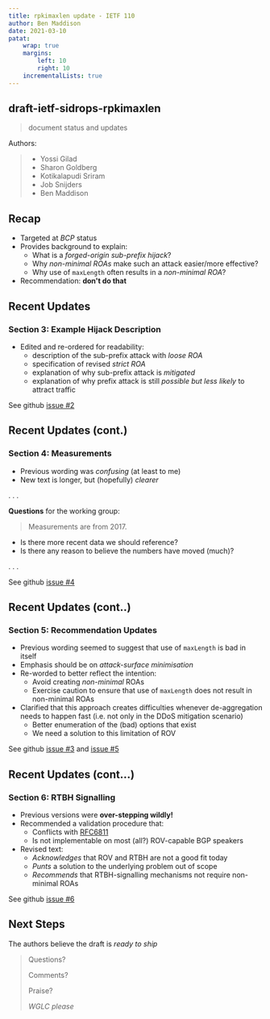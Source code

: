 ```yaml
---
title: rpkimaxlen update - IETF 110
author: Ben Maddison
date: 2021-03-10
patat:
    wrap: true
    margins:
        left: 10
        right: 10
    incrementalLists: true
---
```


## draft-ietf-sidrops-rpkimaxlen

> document status and updates

Authors:

> - Yossi Gilad
> - Sharon Goldberg
> - Kotikalapudi Sriram
> - Job Snijders
> - Ben Maddison

## Recap

-   Targeted at *BCP* status
-   Provides background to explain:
    - What is a *forged-origin sub-prefix hijack*?
    - Why *non-minimal ROAs* make such an attack easier/more effective?
    - Why use of `maxLength` often results in a *non-minimal ROA*?
-   Recommendation: **don't do that**

## Recent Updates

### Section 3: **Example Hijack Description**

-   Edited and re-ordered for readability:
    -   description of the sub-prefix attack with *loose ROA*
    -   specification of revised *strict ROA*
    -   explanation of why sub-prefix attack is *mitigated*
    -   explanation of why prefix attack is still *possible but less likely* to
        attract traffic

See github [issue #2](https://github.com/goldbe/draft-rpki-maxlength/issues/2)

## Recent Updates (cont.)

### Section 4: **Measurements**

- Previous wording was *confusing* (at least to me)
- New text is longer, but (hopefully) *clearer*

. . .

**Questions** for the working group:

> Measurements are from 2017.

- Is there more recent data we should reference?
- Is there any reason to believe the numbers have moved (much)?

. . .

See github [issue #4](https://github.com/goldbe/draft-rpki-maxlength/issues/4)

## Recent Updates (cont..)

### Section 5: **Recommendation Updates**

-   Previous wording seemed to suggest that use of `maxLength` is bad in itself
-   Emphasis should be on *attack-surface minimisation*
-   Re-worded to better reflect the intention:
    -   Avoid creating *non-minimal* ROAs
    -   Exercise caution to ensure that use of `maxLength` does not result in
        non-minimal ROAs
-   Clarified that this approach creates difficulties whenever de-aggregation needs
    to happen fast (i.e. not only in the DDoS mitigation scenario)
    - Better enumeration of the (bad) options that exist
    - We need a solution to this limitation of ROV

See github [issue #3](https://github.com/goldbe/draft-rpki-maxlength/issues/3)
       and [issue #5](https://github.com/goldbe/draft-rpki-maxlength/issues/5)

## Recent Updates (cont...)

### Section 6: **RTBH Signalling**

-   Previous versions were **over-stepping wildly!**
-   Recommended a validation procedure that:
    - Conflicts with [RFC6811](https://www.rfc-editor.org/rfc/rfc6811)
    - Is not implementable on most (all?) ROV-capable BGP speakers
-   Revised text:
    - *Acknowledges* that ROV and RTBH are not a good fit today
    - *Punts* a solution to the underlying problem out of scope
    - *Recommends* that RTBH-signalling mechanisms not require non-minimal ROAs

See github [issue #6](https://github.com/goldbe/draft-rpki-maxlength/issues/6)

## Next Steps

The authors believe the draft is *ready to ship*

> Questions?
>
> Comments?
>
> Praise?
>
> *WGLC please*
